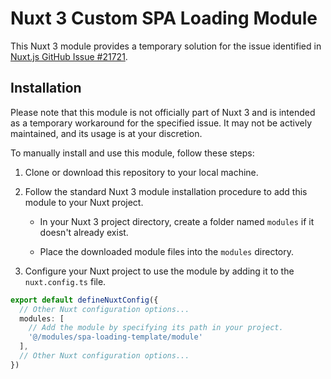 # Nuxt 3 Custom SPA Loading Module

This Nuxt 3 module provides a temporary solution for the issue identified in [Nuxt.js GitHub Issue #21721](https://github.com/nuxt/nuxt/issues/21721).

## Installation

Please note that this module is not officially part of Nuxt 3 and is intended as a temporary workaround for the
specified issue. It may not be actively maintained, and its usage is at your discretion.

To manually install and use this module, follow these steps:

1. Clone or download this repository to your local machine.

2. Follow the standard Nuxt 3 module installation procedure to add this module to your Nuxt project.

    - In your Nuxt 3 project directory, create a folder named `modules` if it doesn't already exist.

    - Place the downloaded module files into the `modules` directory.

3. Configure your Nuxt project to use the module by adding it to the `nuxt.config.ts` file.

```ts
export default defineNuxtConfig({
  // Other Nuxt configuration options...
  modules: [
    // Add the module by specifying its path in your project.
    '@/modules/spa-loading-template/module'
  ],
  // Other Nuxt configuration options...
})
```
